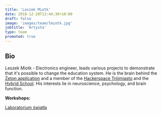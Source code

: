 ```yaml
---
title: 'Leszek Miotk'
date: 2018-12-20T13:44:30+10:00
draft: false
image: 'images/team/lmiotk.jpg'
jobtitle: 'Artysta'
type: team
promoted: true
---
```


## Bio

Leszek Miotk - Electronics engineer, leads various projects to demonstrate that it's possible to change the education system. He is the brain behind the [Żeton application](https://www.projekt-zeton.pl) and a member of the [Hackerspace Trójmiasto](https://hs3.pl) and the [Hybrid School](https://hybrydowa.edu.pl). His interests lie in neuroscience, psychology, and brain function.

**Workshops:**

[Laboratorium światła](/warsztaty/laboratorium-swiatla)